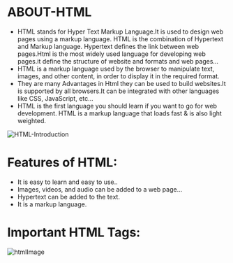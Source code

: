# ABOUT-HTML
* HTML stands for Hyper Text Markup Language.It is used to design web pages using a markup language. HTML is the combination of Hypertext and Markup language. Hypertext defines the link between web pages.Html is the most widely used language for developing web pages.it define the structure of website and formats and web pages...
* HTML is a markup language used by the browser to manipulate text, images, and other content, in order to display it in the required format.
* They are many Advantages in Html they can be used to build websites.It is supported by all browsers.It can be integrated with other languages like CSS, JavaScript, etc...
* HTML is the first language you should learn if you want to go for web development. HTML is a markup language that loads fast &  is also light weighted.


![HTML-Introduction](https://user-images.githubusercontent.com/98481882/185762790-08c176a3-2039-4578-bc03-d44ede92fde3.jpg)


# Features of HTML: 
* It is easy to learn and easy to use..
* Images, videos, and audio can be added to a web page...
* Hypertext can be added to the text.
* It is a markup language.

# Important HTML Tags:
![htmlImage](https://user-images.githubusercontent.com/98481882/185799728-47a5a4ec-d587-42df-be92-8ae942c60eaf.jpg)
